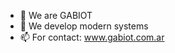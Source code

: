 - 👋 We are GABIOT 
- 👀 We develop modern systems
- 📫 For contact: www.gabiot.com.ar

<!---
GABIOT-AR/GABIOT-AR is a ✨ special ✨ repository because its `README.md` (this file) appears on your GitHub profile.
You can click the Preview link to take a look at your changes.
--->
